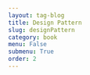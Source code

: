 ```yaml
---
layout: tag-blog
title: Design Pattern
slug: designPattern
category: book
menu: False
submenu: True
order: 2
---
```


